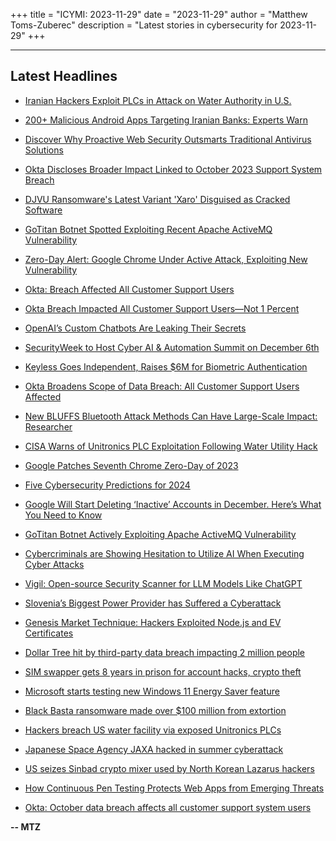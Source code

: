 +++
title = "ICYMI: 2023-11-29"
date = "2023-11-29"
author = "Matthew Toms-Zuberec"
description = "Latest stories in cybersecurity for 2023-11-29"
+++

---------------------------------------------------------------------------
## Latest Headlines
- [Iranian Hackers Exploit PLCs in Attack on Water Authority in U.S.](https://thehackernews.com/2023/11/iranian-hackers-exploit-plcs-in-attack.html)

- [200+ Malicious Android Apps Targeting Iranian Banks: Experts Warn](https://thehackernews.com/2023/11/200-malicious-apps-on-iranian-android.html)

- [Discover Why Proactive Web Security Outsmarts Traditional Antivirus Solutions](https://thehackernews.com/2023/11/discover-why-proactive-web-security.html)

- [Okta Discloses Broader Impact Linked to October 2023 Support System Breach](https://thehackernews.com/2023/11/okta-discloses-additional-data-breach.html)

- [DJVU Ransomware's Latest Variant 'Xaro' Disguised as Cracked Software](https://thehackernews.com/2023/11/djvu-ransomwares-latest-variant-xaro.html)

- [GoTitan Botnet Spotted Exploiting Recent Apache ActiveMQ Vulnerability](https://thehackernews.com/2023/11/gotitan-botnet-spotted-exploiting.html)

- [Zero-Day Alert: Google Chrome Under Active Attack, Exploiting New Vulnerability](https://thehackernews.com/2023/11/zero-day-alert-google-chrome-under.html)

- [Okta: Breach Affected All Customer Support Users](https://krebsonsecurity.com/2023/11/okta-breach-affected-all-customer-support-users/)

- [Okta Breach Impacted All Customer Support Users—Not 1 Percent](https://www.wired.com/story/okta-breach-disclosure-all-customer-support-users/)

- [OpenAI’s Custom Chatbots Are Leaking Their Secrets](https://www.wired.com/story/openai-custom-chatbots-gpts-prompt-injection-attacks/)

- [SecurityWeek to Host Cyber AI & Automation Summit on December 6th](https://www.securityweek.com/securityweek-to-host-cyber-ai-automation-summit/)

- [Keyless Goes Independent, Raises $6M for Biometric Authentication](https://www.securityweek.com/keyless-goes-independent-raises-6m-for-biometric-authentication/)

- [Okta Broadens Scope of Data Breach: All Customer Support Users Affected](https://www.securityweek.com/okta-broadens-scope-of-data-breach-all-customer-support-users-affected/)

- [New BLUFFS Bluetooth Attack Methods Can Have Large-Scale Impact: Researcher](https://www.securityweek.com/new-bluffs-bluetooth-attacks-have-large-scale-impact-researcher/)

- [CISA Warns of Unitronics PLC Exploitation Following Water Utility Hack](https://www.securityweek.com/cisa-warns-of-unitronics-plc-exploitation-following-water-utility-hack/)

- [Google Patches Seventh Chrome Zero-Day of 2023](https://www.securityweek.com/google-patches-seventh-chrome-zero-day-of-2023/)

- [Five Cybersecurity Predictions for 2024](https://www.securityweek.com/five-cybersecurity-predictions-for-2024/)

- [Google Will Start Deleting ‘Inactive’ Accounts in December. Here’s What You Need to Know](https://www.securityweek.com/google-will-start-deleting-inactive-accounts-in-december-heres-what-you-need-to-know/)

- [GoTitan Botnet Actively Exploiting Apache ActiveMQ Vulnerability](https://cybersecuritynews.com/apache-activemq-vulnerability/)

- [Cybercriminals are Showing Hesitation to Utilize AI When Executing Cyber Attacks](https://cybersecuritynews.com/cybercriminals-are-showing-hesitation/)

- [Vigil: Open-source Security Scanner for LLM Models Like ChatGPT](https://cybersecuritynews.com/vigil-open-source-security-scanner/)

- [Slovenia’s Biggest Power Provider has Suffered a Cyberattack](https://cybersecuritynews.com/slovenias-biggest-power-provider-cyberattack/)

- [Genesis Market Technique: Hackers Exploited Node.js and EV Certificates](https://cybersecuritynews.com/hackers-node-ev/)

- [Dollar Tree hit by third-party data breach impacting 2 million people](https://www.bleepingcomputer.com/news/security/dollar-tree-hit-by-third-party-data-breach-impacting-2-million-people/)

- [SIM swapper gets 8 years in prison for account hacks, crypto theft](https://www.bleepingcomputer.com/news/security/sim-swapper-gets-8-years-in-prison-for-account-hacks-crypto-theft/)

- [Microsoft starts testing new Windows 11 Energy Saver feature](https://www.bleepingcomputer.com/news/microsoft/microsoft-starts-testing-new-windows-11-energy-saver-feature/)

- [Black Basta ransomware made over $100 million from extortion](https://www.bleepingcomputer.com/news/security/black-basta-ransomware-made-over-100-million-from-extortion/)

- [Hackers breach US water facility via exposed Unitronics PLCs](https://www.bleepingcomputer.com/news/security/hackers-breach-us-water-facility-via-exposed-unitronics-plcs/)

- [Japanese Space Agency JAXA hacked in summer cyberattack](https://www.bleepingcomputer.com/news/security/japanese-space-agency-jaxa-hacked-in-summer-cyberattack/)

- [US seizes Sinbad crypto mixer used by North Korean Lazarus hackers](https://www.bleepingcomputer.com/news/security/us-seizes-sinbad-crypto-mixer-used-by-north-korean-lazarus-hackers/)

- [How Continuous Pen Testing Protects Web Apps from Emerging Threats](https://www.bleepingcomputer.com/news/security/how-continuous-pen-testing-protects-web-apps-from-emerging-threats/)

- [Okta: October data breach affects all customer support system users](https://www.bleepingcomputer.com/news/security/okta-october-data-breach-affects-all-customer-support-system-users/)

**-- MTZ**
